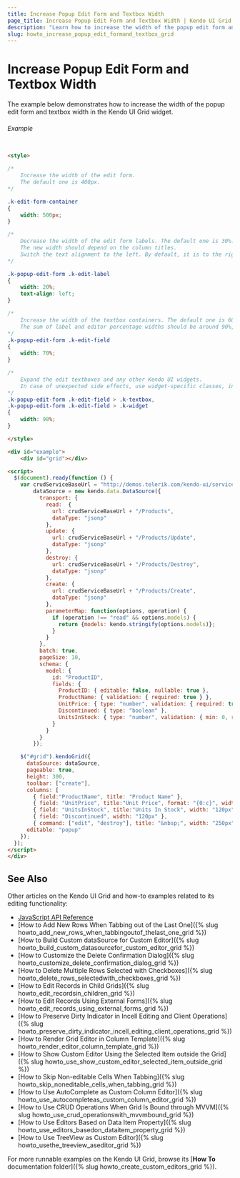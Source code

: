 ```yaml
---
title: Increase Popup Edit Form and Textbox Width
page_title: Increase Popup Edit Form and Textbox Width | Kendo UI Grid
description: "Learn how to increase the width of the popup edit form and the textbox in the kendo UI Grid widget."
slug: howto_increase_popup_edit_formand_textbox_grid
---
```


# Increase Popup Edit Form and Textbox Width

The example below demonstrates how to increase the width of the popup edit form and textbox width in the Kendo UI Grid widget.

###### Example

```html

<style>

/*
    Increase the width of the edit form.
    The default one is 400px.
*/

.k-edit-form-container
{
    width: 500px;
}

/*
    Decrease the width of the edit form labels. The default one is 30%.
    The new width should depend on the column titles.
    Switch the text alignment to the left. By default, it is to the right.
*/

.k-popup-edit-form .k-edit-label
{
    width: 20%;
    text-align: left;
}

/*
    Increase the width of the textbox containers. The default one is 60%.
    The sum of label and editor percentage widths should be around 90%, to make up for existing paddings.
*/
.k-popup-edit-form .k-edit-field
{
    width: 70%;
}

/*
    Expand the edit textboxes and any other Kendo UI widgets.
    In case of unexpected side effects, use widget-specific classes, instead of .k-widget.
*/
.k-popup-edit-form .k-edit-field > .k-textbox,
.k-popup-edit-form .k-edit-field > .k-widget
{
    width: 98%;
}

</style>

<div id="example">
    <div id="grid"></div>

<script>
  $(document).ready(function () {
    var crudServiceBaseUrl = "http://demos.telerik.com/kendo-ui/service",
        dataSource = new kendo.data.DataSource({
          transport: {
            read:  {
              url: crudServiceBaseUrl + "/Products",
              dataType: "jsonp"
            },
            update: {
              url: crudServiceBaseUrl + "/Products/Update",
              dataType: "jsonp"
            },
            destroy: {
              url: crudServiceBaseUrl + "/Products/Destroy",
              dataType: "jsonp"
            },
            create: {
              url: crudServiceBaseUrl + "/Products/Create",
              dataType: "jsonp"
            },
            parameterMap: function(options, operation) {
              if (operation !== "read" && options.models) {
                return {models: kendo.stringify(options.models)};
              }
            }
          },
          batch: true,
          pageSize: 10,
          schema: {
            model: {
              id: "ProductID",
              fields: {
                ProductID: { editable: false, nullable: true },
                ProductName: { validation: { required: true } },
                UnitPrice: { type: "number", validation: { required: true, min: 1} },
                Discontinued: { type: "boolean" },
                UnitsInStock: { type: "number", validation: { min: 0, required: true } }
              }
            }
          }
        });

    $("#grid").kendoGrid({
      dataSource: dataSource,
      pageable: true,
      height: 300,
      toolbar: ["create"],
      columns: [
        { field:"ProductName", title: "Product Name" },
        { field: "UnitPrice", title:"Unit Price", format: "{0:c}", width: "120px" },
        { field: "UnitsInStock", title:"Units In Stock", width: "120px" },
        { field: "Discontinued", width: "120px" },
        { command: ["edit", "destroy"], title: "&nbsp;", width: "250px" }],
      editable: "popup"
    });
  });
</script>
</div>

```

## See Also

Other articles on the Kendo UI Grid and how-to examples related to its editing functionality:

* [JavaScript API Reference](/api/javascript/ui/grid)
* [How to Add New Rows When Tabbing out of the Last One]({% slug howto_add_new_rows_when_tabbingoutof_thelast_one_grid %})
* [How to Build Custom dataSource for Custom Editor]({% slug howto_build_custom_datasourcefor_custom_editor_grid %})
* [How to Customize the Delete Confirmation Dialog]({% slug howto_customize_delete_confirmation_dialog_grid %})
* [How to Delete Multiple Rows Selected with Checkboxes]({% slug howto_delete_rows_selectedwith_checkboxes_grid %})
* [How to Edit Records in Child Grids]({% slug howto_edit_recordsin_children_grid %})
* [How to Edit Records Using External Forms]({% slug howto_edit_records_using_external_forms_grid %})
* [How to Preserve Dirty Indicator in Incell Editing and Client Operations]({% slug howto_preserve_dirty_indicator_incell_editing_client_operations_grid %})
* [How to Render Grid Editor in Column Template]({% slug howto_render_editor_column_template_grid %})
* [How to Show Custom Editor Using the Selected Item outside the Grid]({% slug howto_use_show_custom_editor_selected_item_outside_grid %})
* [How to Skip Non-editable Cells When Tabbing]({% slug howto_skip_noneditable_cells_when_tabbing_grid %})
* [How to Use AutoComplete as Custom Column Editor]({% slug howto_use_autocompleteas_custom_column_editor_grid %})
* [How to Use CRUD Operations When Grid Is Bound through MVVM]({% slug howto_use_crud_operationswith_mvvmbound_grid %})
* [How to Use Editors Based on Data Item Property]({% slug howto_use_editors_basedon_dataitem_property_grid %})
* [How to Use TreeView as Custom Editor]({% slug howto_usethe_treeview_aseditor_grid %})

For more runnable examples on the Kendo UI Grid, browse its [**How To** documentation folder]({% slug howto_create_custom_editors_grid %}).
